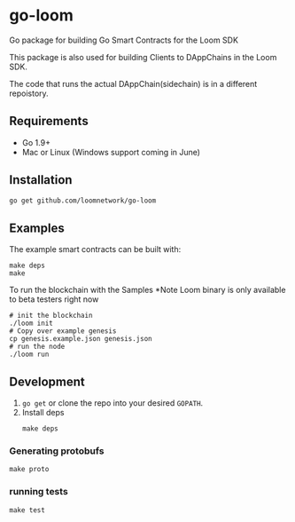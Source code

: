 # go-loom
Go package for building Go Smart Contracts  for the Loom SDK

This package is also used for building Clients to DAppChains in the Loom SDK. 

The code that runs the actual DAppChain(sidechain) is in a different repoistory.

## Requirements

- Go 1.9+
- Mac or Linux (Windows support coming in June)

## Installation

```bash
go get github.com/loomnetwork/go-loom
```

## Examples

The example smart contracts can be built with:
```shell
make deps
make
```

To run the blockchain with the Samples
*Note Loom binary is only available to beta testers right now

```shell
# init the blockchain
./loom init
# Copy over example genesis
cp genesis.example.json genesis.json
# run the node
./loom run
```

## Development

1. `go get` or clone the repo into your desired `GOPATH`.
2. Install deps
   ```shell
   make deps
   ```

### Generating protobufs
```shell
make proto
```

### running tests
```shell
make test
```
